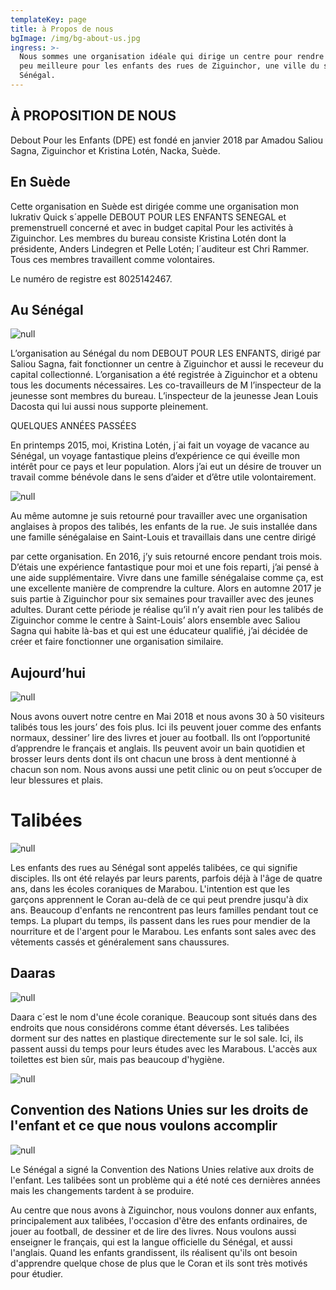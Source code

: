```yaml
---
templateKey: page
title: à Propos de nous
bgImage: /img/bg-about-us.jpg
ingress: >-
  Nous sommes une organisation idéale qui dirige un centre pour rendre la vie un
  peu meilleure pour les enfants des rues de Ziguinchor, une ville du sud du
  Sénégal.
---
```

## À PROPOSITION DE NOUS

Debout Pour les Enfants (DPE) est fondé en janvier 2018 par Amadou Saliou Sagna, Ziguinchor et Kristina Lotén, Nacka, Suède.

## En Suède

Cette organisation en Suède est dirigée comme une organisation mon lukrativ Quick s´appelle DEBOUT POUR LES ENFANTS SENEGAL et premenstruell concerné et avec in budget capital Pour les activités à Ziguinchor. Les membres du bureau consiste Kristina Lotén dont la présidente, Anders Lindegren et Pelle Lotén; l´auditeur est Chri Rammer. Tous ces membres travaillent comme volontaires.

Le numéro de registre est 8025142467.

## Au Sénégal

![null](/img/om-oss-4.jpg)

L’organisation au Sénégal du nom DEBOUT POUR LES ENFANTS, dirigé par Saliou Sagna, fait fonctionner un centre à Ziguinchor et aussi le receveur du capital collectionné. L’organisation a été registrée à Ziguinchor et a obtenu tous les documents nécessaires. Les co-travailleurs de M l’inspecteur de la jeunesse sont membres du bureau. L’inspecteur de la jeunesse Jean Louis Dacosta qui lui aussi nous supporte pleinement.

QUELQUES ANNÉES PASSÉES 

En printemps 2015, moi, Kristina Lotén, j´ai fait un voyage de vacance au Sénégal, un voyage fantastique pleins d’expérience ce qui éveille mon intérêt pour ce pays et leur population. Alors j’ai eut un désire de trouver un travail comme bénévole dans le sens d’aider et d’être utile volontairement.

![null](/img/om-oss-6.jpg)

Au même automne je suis retourné pour travailler avec une organisation anglaises à propos des talibés, les enfants de la rue. Je suis installée dans une famille sénégalaise en Saint-Louis et travaillais dans une centre dirigé 

par cette organisation. En 2016, j’y suis retourné encore pendant trois mois. D’étais une expérience fantastique pour moi et une fois reparti, j’ai pensé à une aide supplémentaire. Vivre dans une famille sénégalaise comme ça, est une excellente manière de comprendre la culture. Alors en automne 2017 je suis partie à Ziguinchor pour six semaines pour travailler avec des jeunes adultes. Durant cette période je réalise qu’il n’y avait rien pour les talibés de Ziguinchor comme le centre à Saint-Louis’ alors ensemble avec Saliou Sagna qui habite là-bas et qui est une éducateur qualifié, j’ai décidée de créer et faire fonctionner une organisation similaire.

## Aujourd’hui

![null](/img/om-oss-24.jpg)

Nous avons ouvert notre centre en Mai 2018 et nous avons 30 à 50 visiteurs talibés tous les jours’ des fois plus. Ici ils peuvent jouer comme des enfants normaux, dessiner’ lire des livres et jouer au football. Ils ont l’opportunité d’apprendre le français et anglais. Ils peuvent avoir un bain quotidien et brosser leurs dents dont ils ont chacun une bross à dent mentionné à chacun son nom. Nous avons aussi une petit clinic ou on peut s’occuper de leur blessures et plais.

# Talibées

![null](/img/om-oss-23.jpg)

Les enfants des rues au Sénégal sont appelés talibées, ce qui signifie disciples. Ils ont été relayés par leurs parents, parfois déjà à l'âge de quatre ans, dans les écoles coraniques de Marabou. L'intention est que les garçons apprennent le Coran au-delà de ce qui peut prendre jusqu'à dix ans. Beaucoup d'enfants ne rencontrent pas leurs familles pendant tout ce temps. La plupart du temps, ils passent dans les rues pour mendier de la nourriture et de l'argent pour le Marabou. Les enfants sont sales avec des vêtements cassés et généralement sans chaussures.

## Daaras

![null](/img/darras-1.jpg)

Daara c´est le nom d'une école coranique. Beaucoup sont situés dans des endroits que nous considérons comme étant déversés. Les talibées dorment sur des nattes en plastique directemente sur le sol sale. Ici, ils passent aussi du temps pour leurs études avec les Marabous. L'accès aux toilettes est bien sûr, mais pas beaucoup d'hygiène.

![null](/img/darras-2.jpg)

## Convention des Nations Unies sur les droits de l'enfant et ce que nous voulons accomplir

![null](/img/bg-about-senegal.jpg)

Le Sénégal a signé la Convention des Nations Unies relative aux droits de l'enfant. Les talibées sont un problème qui a été noté ces dernières années mais les changements tardent à se produire.

Au centre que nous avons à Ziguinchor, nous voulons donner aux enfants, principalement aux talibées, l'occasion d'être des enfants ordinaires, de jouer au football, de dessiner et de lire des livres. Nous voulons aussi enseigner le français, qui est la langue officielle du Sénégal, et aussi l'anglais. Quand les enfants grandissent, ils réalisent qu'ils ont besoin d'apprendre quelque chose de plus que le Coran et ils sont très motivés pour étudier.
